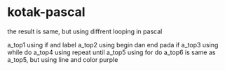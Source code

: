 # kotak-pascal
the result is same, but using diffrent looping in pascal 

a_top1 using if and label
a_top2 using begin dan end pada if 
a_top3 using while do
a_top4 using repeat until
a_top5 using for do 
a_top6 is same as a_top5, but using line and color purple
